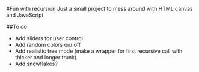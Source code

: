 #Fun with recursion
Just a small project to mess around with HTML canvas and JavaScript

##To do
* Add sliders for user control
* Add random colors on/ off
* Add realistic tree mode (make a wrapper for first recursive call with thicker and longer trunk)
* Add snowflakes?
